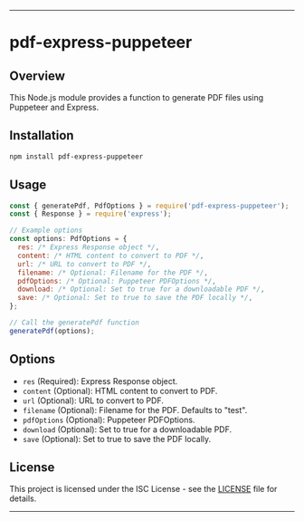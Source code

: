 
---

# pdf-express-puppeteer

## Overview

This Node.js module provides a function to generate PDF files using Puppeteer and Express.

## Installation

```bash
npm install pdf-express-puppeteer
```

## Usage

```javascript
const { generatePdf, PdfOptions } = require('pdf-express-puppeteer');
const { Response } = require('express');

// Example options
const options: PdfOptions = {
  res: /* Express Response object */,
  content: /* HTML content to convert to PDF */,
  url: /* URL to convert to PDF */,
  filename: /* Optional: Filename for the PDF */,
  pdfOptions: /* Optional: Puppeteer PDFOptions */,
  download: /* Optional: Set to true for a downloadable PDF */,
  save: /* Optional: Set to true to save the PDF locally */,
};

// Call the generatePdf function
generatePdf(options);
```

## Options

- `res` (Required): Express Response object.
- `content` (Optional): HTML content to convert to PDF.
- `url` (Optional): URL to convert to PDF.
- `filename` (Optional): Filename for the PDF. Defaults to "test".
- `pdfOptions` (Optional): Puppeteer PDFOptions.
- `download` (Optional): Set to true for a downloadable PDF.
- `save` (Optional): Set to true to save the PDF locally.

## License

This project is licensed under the ISC License - see the [LICENSE](LICENSE) file for details.

---